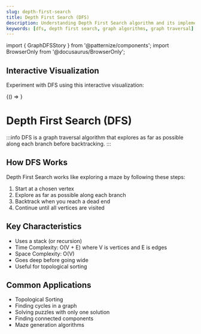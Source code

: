 ```yaml
---
slug: depth-first-search
title: Depth First Search (DFS)
description: Understanding Depth First Search algorithm and its implementation
keywords: [dfs, depth first search, graph algorithms, graph traversal]
---
```


import { GraphDFSStory } from '@patternize/components';
import BrowserOnly from '@docusaurus/BrowserOnly';

## Interactive Visualization

Experiment with DFS using this interactive visualization:

<BrowserOnly>
{() => <GraphDFSStory />}
</BrowserOnly>
<br/>

# Depth First Search (DFS)

:::info
DFS is a graph traversal algorithm that explores as far as possible along each branch before backtracking.
:::

## How DFS Works

Depth First Search works like exploring a maze by following these steps:
1. Start at a chosen vertex
2. Explore as far as possible along each branch
3. Backtrack when you reach a dead end
4. Continue until all vertices are visited

## Key Characteristics
- Uses a stack (or recursion)
- Time Complexity: O(V + E) where V is vertices and E is edges
- Space Complexity: O(V)
- Goes deep before going wide
- Useful for topological sorting


## Common Applications
- Topological Sorting
- Finding cycles in a graph
- Solving puzzles with only one solution
- Finding connected components
- Maze generation algorithms 